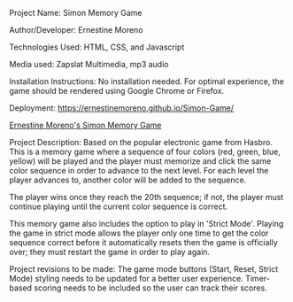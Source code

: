 
Project Name: Simon Memory Game

Author/Developer: Ernestine Moreno

Technologies Used: HTML, CSS, and Javascript

Media used: Zapslat Multimedia, mp3 audio

Installation Instructions: No installation needed. For optimal experience, the game should be rendered using Google Chrome or Firefox.

Deployment: https://ernestinemoreno.github.io/Simon-Game/

[Ernestine Moreno's Simon Memory Game](https://ernestinemoreno.github.io/Simon-Game/)

Project Description: Based on the popular electronic game from Hasbro. This is a memory game where a sequence of four colors (red, green, blue, yellow) will be played and the player must memorize and click the same color sequence in order to advance to the next level. For each level the player advances to, another color will be added to the sequence.

The player wins once they reach the 20th sequence; if not, the player must continue playing until the current color sequence is correct.

This memory game also includes the option to play in 'Strict Mode'. Playing the game in strict mode allows the player only one time to get the color sequence correct before it automatically resets then the game is officially over; they must restart the game in order to play again. 

Project revisions to be made: The game mode buttons (Start, Reset, Strict Mode) styling needs to be updated for a better user experience. Timer-based scoring needs to be included so the user can track their scores.


